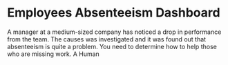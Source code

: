 # Employees Absenteeism Dashboard

A manager at a medium-sized company has noticed a drop in performance from the  team. 
The causes was investigated and it was found out that absenteeism is quite a problem. You need to determine how to 
help those who are missing work. 
A Human 
